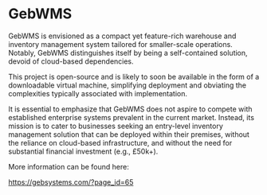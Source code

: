 # GebWMS
GebWMS is envisioned as a compact yet feature-rich warehouse and inventory management system tailored for smaller-scale operations. Notably, GebWMS distinguishes itself by being a self-contained solution, devoid of cloud-based dependencies.

This project is open-source and is likely to soon be available in the form of a downloadable virtual machine, simplifying deployment and obviating the complexities typically associated with implementation.

It is essential to emphasize that GebWMS does not aspire to compete with established enterprise systems prevalent in the current market. Instead, its mission is to cater to businesses seeking an entry-level inventory management solution that can be deployed within their premises, without the reliance on cloud-based infrastructure, and without the need for substantial financial investment (e.g., £50k+).

More information can be found here:

https://gebsystems.com/?page_id=65
